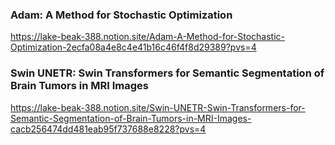 ### Adam: A Method for Stochastic Optimization

https://lake-beak-388.notion.site/Adam-A-Method-for-Stochastic-Optimization-2ecfa08a4e8c4e41b16c46f4f8d29389?pvs=4


### Swin UNETR: Swin Transformers for Semantic Segmentation of Brain Tumors in MRI Images

https://lake-beak-388.notion.site/Swin-UNETR-Swin-Transformers-for-Semantic-Segmentation-of-Brain-Tumors-in-MRI-Images-cacb256474dd481eab95f737688e8228?pvs=4
